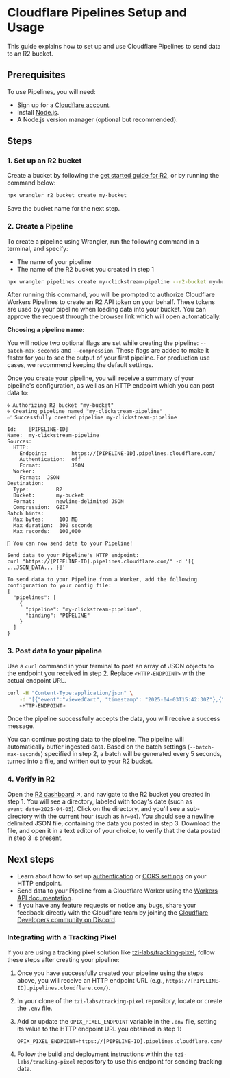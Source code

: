 # Cloudflare Pipelines Setup and Usage

This guide explains how to set up and use Cloudflare Pipelines to send data to an R2 bucket.

## Prerequisites

To use Pipelines, you will need:

*   Sign up for a [Cloudflare account](https://dash.cloudflare.com/sign-up).
*   Install [Node.js](https://nodejs.org/).
*   A Node.js version manager (optional but recommended).

## Steps

### 1. Set up an R2 bucket

Create a bucket by following the [get started guide for R2](https://developers.cloudflare.com/r2/get-started/), or by running the command below:

```bash
npx wrangler r2 bucket create my-bucket
```

Save the bucket name for the next step.

### 2. Create a Pipeline

To create a pipeline using Wrangler, run the following command in a terminal, and specify:

*   The name of your pipeline
*   The name of the R2 bucket you created in step 1

```bash
npx wrangler pipelines create my-clickstream-pipeline --r2-bucket my-bucket --batch-max-seconds 5 --compression none
```

After running this command, you will be prompted to authorize Cloudflare Workers Pipelines to create an R2 API token on your behalf. These tokens are used by your pipeline when loading data into your bucket. You can approve the request through the browser link which will open automatically.

**Choosing a pipeline name:**

You will notice two optional flags are set while creating the pipeline: `--batch-max-seconds` and `--compression`. These flags are added to make it faster for you to see the output of your first pipeline. For production use cases, we recommend keeping the default settings.

Once you create your pipeline, you will receive a summary of your pipeline's configuration, as well as an HTTP endpoint which you can post data to:

```
🌀 Authorizing R2 bucket "my-bucket"
🌀 Creating pipeline named "my-clickstream-pipeline"
✅ Successfully created pipeline my-clickstream-pipeline

Id:    [PIPELINE-ID]
Name:  my-clickstream-pipeline
Sources:
  HTTP:
    Endpoint:        https://[PIPELINE-ID].pipelines.cloudflare.com/
    Authentication:  off
    Format:          JSON
  Worker:
    Format:  JSON
Destination:
  Type:         R2
  Bucket:       my-bucket
  Format:       newline-delimited JSON
  Compression:  GZIP
Batch hints:
  Max bytes:     100 MB
  Max duration:  300 seconds
  Max records:   100,000

🎉 You can now send data to your Pipeline!

Send data to your Pipeline's HTTP endpoint:
curl "https://[PIPELINE-ID].pipelines.cloudflare.com/" -d '[{ ...JSON_DATA... }]'

To send data to your Pipeline from a Worker, add the following configuration to your config file:
{
  "pipelines": [
    {
      "pipeline": "my-clickstream-pipeline",
      "binding": "PIPELINE"
    }
  ]
}
```

### 3. Post data to your pipeline

Use a `curl` command in your terminal to post an array of JSON objects to the endpoint you received in step 2. Replace `<HTTP-ENDPOINT>` with the actual endpoint URL.

```bash
curl -H "Content-Type:application/json" \
    -d '[{"event":"viewedCart", "timestamp": "2025-04-03T15:42:30Z"},{"event":"cartAbandoned", "timestamp": "2025-04-03T15:42:37Z"}]' \
    <HTTP-ENDPOINT>
```

Once the pipeline successfully accepts the data, you will receive a success message.

You can continue posting data to the pipeline. The pipeline will automatically buffer ingested data. Based on the batch settings (`--batch-max-seconds`) specified in step 2, a batch will be generated every 5 seconds, turned into a file, and written out to your R2 bucket.

### 4. Verify in R2

Open the [R2 dashboard](https://dash.cloudflare.com/?to=/:account/r2) ↗, and navigate to the R2 bucket you created in step 1. You will see a directory, labeled with today's date (such as `event_date=2025-04-05`). Click on the directory, and you'll see a sub-directory with the current hour (such as `hr=04`). You should see a newline delimited JSON file, containing the data you posted in step 3. Download the file, and open it in a text editor of your choice, to verify that the data posted in step 3 is present.

## Next steps

*   Learn about how to set up [authentication](https://developers.cloudflare.com/pipelines/reference/authentication/) or [CORS settings](https://developers.cloudflare.com/pipelines/reference/http-sources/#cors-configuration) on your HTTP endpoint.
*   Send data to your Pipeline from a Cloudflare Worker using the [Workers API documentation](https://developers.cloudflare.com/pipelines/reference/workers-api/).
*   If you have any feature requests or notice any bugs, share your feedback directly with the Cloudflare team by joining the [Cloudflare Developers community on Discord](https://discord.gg/cloudflaredev).

### Integrating with a Tracking Pixel

If you are using a tracking pixel solution like [tzi-labs/tracking-pixel](https://github.com/tzi-labs/tracking-pixel), follow these steps after creating your pipeline:

1.  Once you have successfully created your pipeline using the steps above, you will receive an HTTP endpoint URL (e.g., `https://[PIPELINE-ID].pipelines.cloudflare.com/`).
2.  In your clone of the `tzi-labs/tracking-pixel` repository, locate or create the `.env` file.
3.  Add or update the `OPIX_PIXEL_ENDPOINT` variable in the `.env` file, setting its value to the HTTP endpoint URL you obtained in step 1:

    ```dotenv
    OPIX_PIXEL_ENDPOINT=https://[PIPELINE-ID].pipelines.cloudflare.com/
    ```

4.  Follow the build and deployment instructions within the `tzi-labs/tracking-pixel` repository to use this endpoint for sending tracking data. 